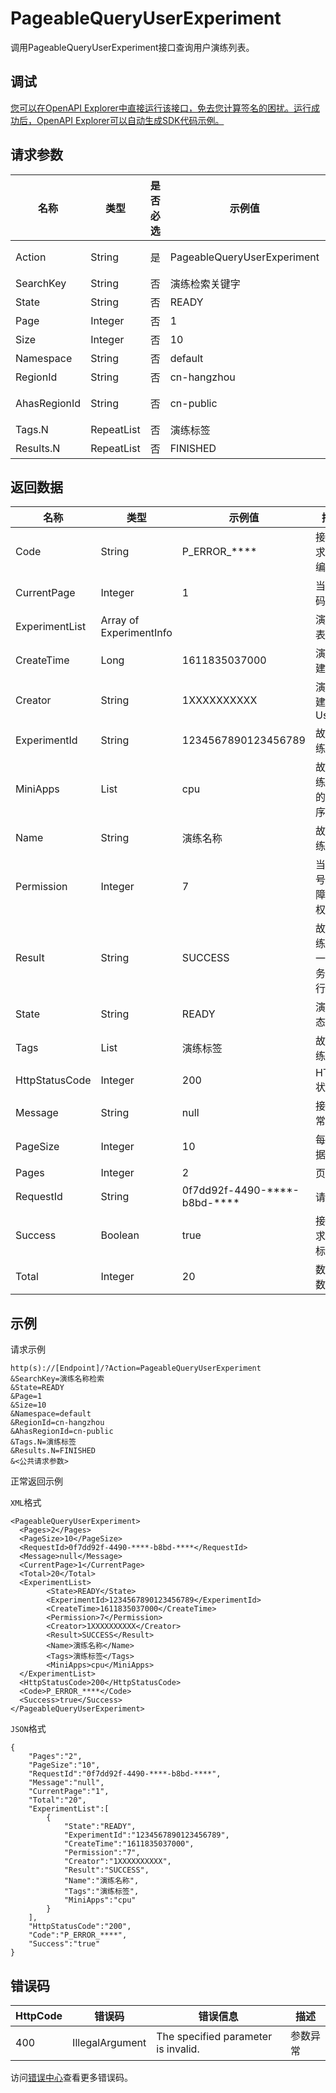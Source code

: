 # PageableQueryUserExperiment

调用PageableQueryUserExperiment接口查询用户演练列表。

## 调试

[您可以在OpenAPI Explorer中直接运行该接口，免去您计算签名的困扰。运行成功后，OpenAPI Explorer可以自动生成SDK代码示例。](https://api.aliyun.com/#product=ahas-openapi&api=PageableQueryUserExperiment&type=RPC&version=2019-09-01)

## 请求参数

|名称|类型|是否必选|示例值|描述|
|--|--|----|---|--|
|Action|String|是|PageableQueryUserExperiment|系统规定参数。取值：PageableQueryUserExperiment。 |
|SearchKey|String|否|演练检索关键字|演练检索关键字 |
|State|String|否|READY|演练状态 |
|Page|Integer|否|1|页码 |
|Size|Integer|否|10|分页大小 |
|Namespace|String|否|default|演练所属的命名空间 |
|RegionId|String|否|cn-hangzhou|地域 |
|AhasRegionId|String|否|cn-public|演练所属地域ID（调用公网接口使用） |
|Tags.N|RepeatList|否|演练标签|演练检索标签 |
|Results.N|RepeatList|否|FINISHED|演练最后一次任务运行结果 |

## 返回数据

|名称|类型|示例值|描述|
|--|--|---|--|
|Code|String|P\_ERROR\_\*\*\*\*|接口请求反馈编码 |
|CurrentPage|Integer|1|当前页码 |
|ExperimentList|Array of ExperimentInfo| |演练列表 |
|CreateTime|Long|1611835037000|演练创建时间 |
|Creator|String|1XXXXXXXXXX|演练创建人UserID |
|ExperimentId|String|1234567890123456789|故障演练ID |
|MiniApps|List|cpu|故障演练有关的小程序 |
|Name|String|演练名称|故障演练名称 |
|Permission|Integer|7|当前账号对故障演练权限 |
|Result|String|SUCCESS|故障演练最后一次任务的执行结果 |
|State|String|READY|演练状态 |
|Tags|List|演练标签|故障演练标签 |
|HttpStatusCode|Integer|200|HTTP状态码 |
|Message|String|null|接口异常信息 |
|PageSize|Integer|10|每页数据条数 |
|Pages|Integer|2|页数 |
|RequestId|String|0f7dd92f-4490-\*\*\*\*-b8bd-\*\*\*\*|请求ID |
|Success|Boolean|true|接口请求成功标识 |
|Total|Integer|20|数据总数 |

## 示例

请求示例

```
http(s)://[Endpoint]/?Action=PageableQueryUserExperiment
&SearchKey=演练名称检索
&State=READY
&Page=1
&Size=10
&Namespace=default
&RegionId=cn-hangzhou
&AhasRegionId=cn-public
&Tags.N=演练标签
&Results.N=FINISHED
&<公共请求参数>
```

正常返回示例

`XML`格式

```
<PageableQueryUserExperiment>
  <Pages>2</Pages>
  <PageSize>10</PageSize>
  <RequestId>0f7dd92f-4490-****-b8bd-****</RequestId>
  <Message>null</Message>
  <CurrentPage>1</CurrentPage>
  <Total>20</Total>
  <ExperimentList>
        <State>READY</State>
        <ExperimentId>1234567890123456789</ExperimentId>
        <CreateTime>1611835037000</CreateTime>
        <Permission>7</Permission>
        <Creator>1XXXXXXXXXX</Creator>
        <Result>SUCCESS</Result>
        <Name>演练名称</Name>
        <Tags>演练标签</Tags>
        <MiniApps>cpu</MiniApps>
  </ExperimentList>
  <HttpStatusCode>200</HttpStatusCode>
  <Code>P_ERROR_****</Code>
  <Success>true</Success>
</PageableQueryUserExperiment>
```

`JSON`格式

```
{
    "Pages":"2",
    "PageSize":"10",
    "RequestId":"0f7dd92f-4490-****-b8bd-****",
    "Message":"null",
    "CurrentPage":"1",
    "Total":"20",
    "ExperimentList":[
        {
            "State":"READY",
            "ExperimentId":"1234567890123456789",
            "CreateTime":"1611835037000",
            "Permission":"7",
            "Creator":"1XXXXXXXXXX",
            "Result":"SUCCESS",
            "Name":"演练名称",
            "Tags":"演练标签",
            "MiniApps":"cpu"
        }
    ],
    "HttpStatusCode":"200",
    "Code":"P_ERROR_****",
    "Success":"true"
}
```

## 错误码

|HttpCode|错误码|错误信息|描述|
|--------|---|----|--|
|400|IllegalArgument|The specified parameter is invalid.|参数异常|

访问[错误中心](https://error-center.aliyun.com/status/product/ahas-openapi)查看更多错误码。

